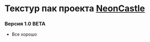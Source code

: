 
# Текстур пак проекта [NeonCastle](https://discord.neoncastle.run.place)

### Версия 1.0 BETA
- Все хорошо
